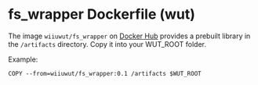 # fs_wrapper Dockerfile (wut)

The image `wiiuwut/fs_wrapper` on [Docker Hub](https://hub.docker.com/r/wiiuwut/fs_wrapper/) provides a prebuilt library in the `/artifacts` directory. Copy it into your WUT_ROOT folder.  

Example:  
```
COPY --from=wiiuwut/fs_wrapper:0.1 /artifacts $WUT_ROOT
```
